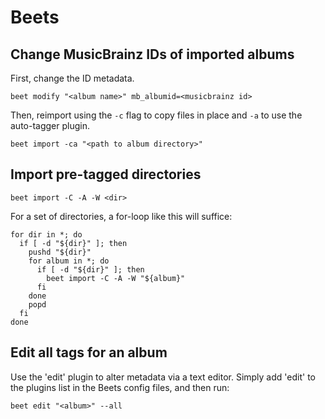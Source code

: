 # Beets

## Change MusicBrainz IDs of imported albums

First, change the ID metadata.
```
beet modify "<album name>" mb_albumid=<musicbrainz id>
```

Then, reimport using the `-c` flag to copy files in place and `-a` to use the
auto-tagger plugin.
```
beet import -ca "<path to album directory>"
```

## Import pre-tagged directories

```
beet import -C -A -W <dir>
```

For a set of directories, a for-loop like this will suffice:
```
for dir in *; do
  if [ -d "${dir}" ]; then
    pushd "${dir}"
    for album in *; do
      if [ -d "${dir}" ]; then
        beet import -C -A -W "${album}"
      fi
    done
    popd
  fi
done
```

## Edit all tags for an album

Use the 'edit' plugin to alter metadata via a text editor. Simply add 'edit' to
the plugins list in the Beets config files, and then run:

```
beet edit "<album>" --all
```
